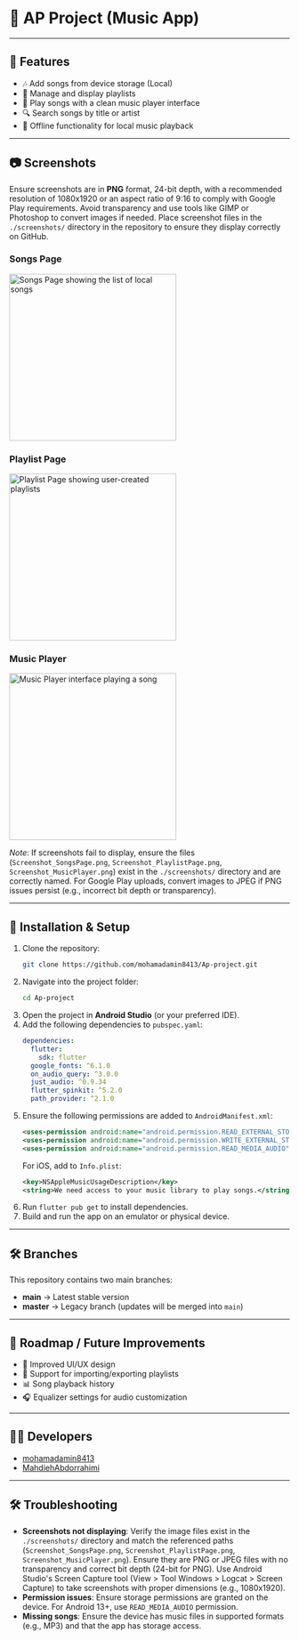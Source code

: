 # 🎵 AP Project (Music App)



---

## 📌 Features
- 🎶 Add songs from device storage (Local)
- 📂 Manage and display playlists
- 🎵 Play songs with a clean music player interface
- 🔍 Search songs by title or artist
- 📱 Offline functionality for local music playback

---

## 📷 Screenshots

Ensure screenshots are in **PNG** format, 24-bit depth, with a recommended resolution of 1080x1920 or an aspect ratio of 9:16 to comply with Google Play requirements. Avoid transparency and use tools like GIMP or Photoshop to convert images if needed. Place screenshot files in the `./screenshots/` directory in the repository to ensure they display correctly on GitHub.

### Songs Page
<img src="./screenshots/Screenshot_SongsPage.png" width="300" alt="Songs Page showing the list of local songs"/>

### Playlist Page
<img src="./screenshots/Screenshot_PlaylistPage.png" width="300" alt="Playlist Page showing user-created playlists"/>

### Music Player
<img src="./screenshots/Screenshot_MusicPlayer.png" width="300" alt="Music Player interface playing a song"/>

*Note*: If screenshots fail to display, ensure the files (`Screenshot_SongsPage.png`, `Screenshot_PlaylistPage.png`, `Screenshot_MusicPlayer.png`) exist in the `./screenshots/` directory and are correctly named. For Google Play uploads, convert images to JPEG if PNG issues persist (e.g., incorrect bit depth or transparency).

---

## 🚀 Installation & Setup
1. Clone the repository:
   ```bash
   git clone https://github.com/mohamadamin8413/Ap-project.git
   ```
2. Navigate into the project folder:
   ```bash
   cd Ap-project
   ```
3. Open the project in **Android Studio** (or your preferred IDE).
4. Add the following dependencies to `pubspec.yaml`:
   ```yaml
   dependencies:
     flutter:
       sdk: flutter
     google_fonts: ^6.1.0
     on_audio_query: ^3.0.0
     just_audio: ^0.9.34
     flutter_spinkit: ^5.2.0
     path_provider: ^2.1.0
   ```
5. Ensure the following permissions are added to `AndroidManifest.xml`:
   ```xml
   <uses-permission android:name="android.permission.READ_EXTERNAL_STORAGE"/>
   <uses-permission android:name="android.permission.WRITE_EXTERNAL_STORAGE"/>
   <uses-permission android:name="android.permission.READ_MEDIA_AUDIO"/>
   ```
   For iOS, add to `Info.plist`:
   ```xml
   <key>NSAppleMusicUsageDescription</key>
   <string>We need access to your music library to play songs.</string>
   ```
6. Run `flutter pub get` to install dependencies.
7. Build and run the app on an emulator or physical device.

---

## 🛠 Branches
This repository contains two main branches:
- **main** → Latest stable version
- **master** → Legacy branch (updates will be merged into `main`)

---

## 📖 Roadmap / Future Improvements
- 🎨 Improved UI/UX design
- 🔄 Support for importing/exporting playlists
- 📊 Song playback history
- 🎧 Equalizer settings for audio customization

---

## 👨‍💻 Developers
- [mohamadamin8413](https://github.com/mohamadamin8413)
- [MahdiehAbdorrahimi](https://github.com/MahdiehAbdorrahimi)

---

## 🛠 Troubleshooting
- **Screenshots not displaying**: Verify the image files exist in the `./screenshots/` directory and match the referenced paths (`Screenshot_SongsPage.png`, `Screenshot_PlaylistPage.png`, `Screenshot_MusicPlayer.png`). Ensure they are PNG or JPEG files with no transparency and correct bit depth (24-bit for PNG). Use Android Studio's Screen Capture tool (View > Tool Windows > Logcat > Screen Capture) to take screenshots with proper dimensions (e.g., 1080x1920).
- **Permission issues**: Ensure storage permissions are granted on the device. For Android 13+, use `READ_MEDIA_AUDIO` permission.
- **Missing songs**: Ensure the device has music files in supported formats (e.g., MP3) and that the app has storage access.
